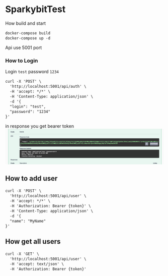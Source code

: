 # SparkybitTest

How build and start

````
docker-compose build
docker-compose up -d
````

Api use 5001 port

### How to Login
Login `test` password `1234`

```
curl -X 'POST' \
  'http://localhost:5001/api/auth' \
  -H 'accept: */*' \
  -H 'Content-Type: application/json' \
  -d '{
  "login": "test",
  "password": "1234"
}'
```

in response you get bearer token
![img_1.png](img_1.png)

## How to add user

```
curl -X 'POST' \
  'http://localhost:5001/api/user' \
  -H 'accept: */*' \
  -H 'Authorization: Bearer {token}' \
  -H 'Content-Type: application/json' \
  -d '{
  "name": "MyName"
}'
```

## How get all users 

```
curl -X 'GET' \
  'http://localhost:5001/api/user' \
  -H 'accept: text/json' \
  -H 'Authorization: Bearer {token}'
```